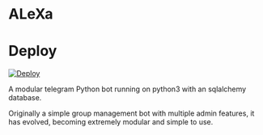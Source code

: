 # ALeXa

# Deploy

[![Deploy](https://www.herokucdn.com/deploy/button.svg)](https://heroku.com/deploy)

A modular telegram Python bot running on python3 with an sqlalchemy database.

Originally a simple group management bot with multiple admin features, it has evolved, becoming extremely modular and 
simple to use.
